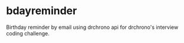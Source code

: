 # bdayreminder
Birthday reminder by email using drchrono api for drchrono's interview coding challenge.
